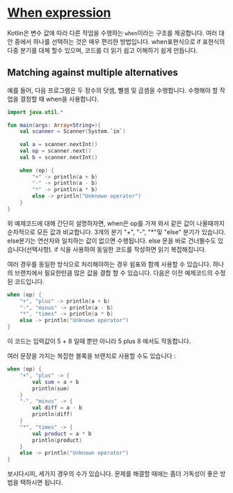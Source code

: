 # [When expression](https://hyperskill.org/learn/step/4631)

Kotlin은 변수 값에 따라 다른 작업을 수행하는 `when`이라는 구조를 제공합니다. 여러 대안 중에서 하나를 선택하는 것은 매우 편리한 방법입니다. when표현식으로 if 표현식의 다중 분기를 대체 할수 있으며, 코드를 더 읽기 쉽고 이해하기 쉽게 만듭니다.

## Matching against multiple alternatives
예를 들어, 다음 프로그램은 두 정수의 덧셈, 뺄셈 및 곱셈을 수행합니다. 수행해야 할 작업을 결정할 때 when을 사용합니다. 
```kotlin
import java.util.*
 
fun main(args: Array<String>){
    val scanner = Scanner(System.`in`)
 
    val a = scanner.nextInt()
    val op = scanner.next()
    val b = scanner.nextInt()
 
    when (op) {
        "+" -> println(a + b)
        "-" -> println(a - b)
        "*" -> println(a * b)
        else -> println("Unknown operator")
    }
}
```
위 예제코드에 대해 간단히 설명하자면, when은 op를 가져 와서 같은 값이 나올때까지 순차적으로 모든 값과 비교합니다. 3개의 분기 "+", "-", "*"및 "else" 분기가 있습니다. else분기는 연산자와 일치하는 값이 없으면 수행됩니다. else 문을 바로 건너뛸수도 있습니다(선택사항). if 식을 사용하여 동일한 코드를 작성하면 읽기 복잡해집니다.

여러 경우를 동일한 방식으로 처리해야하는 경우 쉼표와 함께 사용할 수 있습니다. 하나의 브랜치에서 필요한만큼 많은 값을 결합 할 수 있습니다. 다음은 이전 예제코드의 수정 된 코드입니다.

```kotlin
when (op) {
    "+", "plus" -> println(a + b)
    "-", "minus" -> println(a - b)
    "*", "times" -> println(a * b)
    else -> println("Unknown operator")
}
```
이 코드는 입력값이 5 + 8 일때 뿐만 아니라 5 plus 8 에서도 작동합니다.

여러 문장을 가지는 복잡한 블록을 브랜치로 사용할 수도 있습니다 :
```kotlin
when (op) {
    "+", "plus" -> {
        val sum = a + b
        println(sum)
    }
    "-", "minus" -> {
        val diff = a - b
        println(diff)
    }
    "*", "times" -> {
        val product = a * b
        println(product)
    }
    else -> println("Unknown operator")
}
```
보시다시피, 세가지 경우의 수가 있습니다. 문제를 해결할 때에는 좀더 가독성이 좋은 방법을 택하시면 됩니다.
